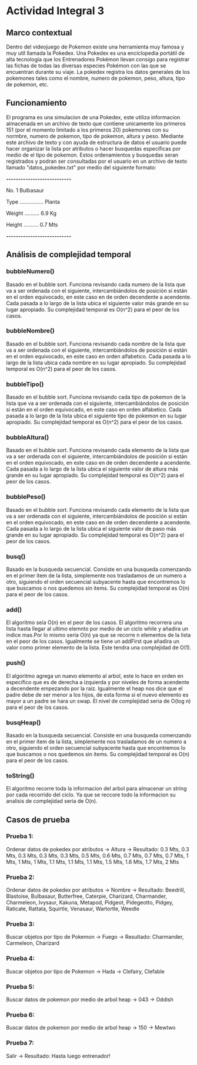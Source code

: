 # Actividad Integral 3
## Marco contextual 
Dentro del videojuego de Pokemon existe una herramienta muy famosa y muy util llamada la Pokedex. Una Pokedex es una enciclopedia portátil de alta tecnología que los Entrenadores Pokémon llevan consigo para registrar las fichas de todas las diversas especies Pokémon con las que se encuentran durante su viaje. La pokedex registra los datos generales de los pokemones tales como el nombre, numero de pokemon, peso, altura, tipo de pokemon, etc.
## Funcionamiento
El programa  es una simulacion de una Pokedex, este utiliza informacion almacenada en un archivo de texto que contiene unicamente los primeros 151 (por el momento limitado a los primeros 20) pokemones con su normbre, numero de pokemon, tipo de pokemon, altura y peso. Mediante este archivo de texto y con ayuda de estructura de datos el usuario puede hacer organizar la lista por atributos o hacer busquedas especificas por medio de el tipo de pokemon. Estos ordenamientos y busquedas seran registrados y podran ser consultadas por el usuario en un archivo de texto llamado "datos_pokedex.txt" por medio del siguiente formato:

**---------------------------**

No. 1 Bulbasaur

Type ................ Planta
    
Weight .......... 6.9 Kg

Height .......... 0.7 Mts

**---------------------------**

## Análisis de complejidad temporal

### bubbleNumero()

Basado en el bubble sort. Funciona revisando cada numero de la lista que va a ser ordenada con el siguiente, intercambiándolos de posición si están en el orden equivocado, en este caso en de orden decendente a acendente. Cada pasada a lo largo de la lista ubica el siguiente valor más grande en su lugar apropiado. Su complejidad temporal es O(n^2) para el peor de los casos.

### bubbleNombre()

Basado en el bubble sort. Funciona revisando cada nombre de la lista que va a ser ordenada con el siguiente, intercambiándolos de posición si están en el orden equivocado, en este caso en orden alfabetico. Cada pasada a lo largo de la lista ubica cada nombre en su lugar apropiado. Su complejidad temporal es O(n^2) para el peor de los casos.

### bubbleTipo()

Basado en el bubble sort. Funciona revisando cada tipo de pokemon de la lista que va a ser ordenada con el siguiente, intercambiándolos de posición si están en el orden equivocado, en este caso en orden alfabetico. Cada pasada a lo largo de la lista ubica el siguiente tipo de pokemon en su lugar apropiado. Su complejidad temporal es O(n^2) para el peor de los casos.

### bubbleAltura()

Basado en el bubble sort. Funciona revisando cada elemento de la lista que va a ser ordenada con el siguiente, intercambiándolos de posición si están en el orden equivocado, en este caso en de orden decendente a acendente. Cada pasada a lo largo de la lista ubica el siguiente valor de altura más grande en su lugar apropiado. Su complejidad temporal es O(n^2) para el peor de los casos.

### bubblePeso()

Basado en el bubble sort. Funciona revisando cada elemento de la lista que va a ser ordenada con el siguiente, intercambiándolos de posición si están en el orden equivocado, en este caso en de orden decendente a acendente. Cada pasada a lo largo de la lista ubica el siguiente valor de paso más grande en su lugar apropiado. Su complejidad temporal es O(n^2) para el peor de los casos.

### busq()

Basado en la busqueda secuencial. Consiste en una busqueda comenzando en el primer ítem de la lista, simplemente nos trasladamos de un numero a otro, siguiendo el orden secuencial subyacente hasta que encontremos lo que buscamos o nos quedemos sin items. Su complejidad temporal es O(n) para el peor de los casos.

### add()

El algoritmo seía O(n) en el peor de los casos. El algoritmo recorrera una lista hasta llegar al ultimo elemnto por medio de un ciclo while y añadira un indice mas.Por lo mismo seria O(n) ya que se recorre n elementos de la lista en el peor de los casos. Igualmente se tiene un addFirst que añadira un valor como primer elemento de la lista. Este tendra una complejidad de O(1).

### push()

El algoritmo agrega un nuevo elemento al arbol, este lo hace en orden en especifico que es de derecha a izquierda y por niveles de forma acendente a decendente empezando por la raiz. Igualmente el heap nos dice que el padre debe de ser menor a los hijos, de esta forma si el nuevo elemento es mayor a un padre se hara un swap. El nivel de complejidad seria de O(log n) para el peor de los casos.

### busqHeap()

Basado en la busqueda secuencial. Consiste en una busqueda comenzando en el primer ítem de la lista, simplemente nos trasladamos de un numero a otro, siguiendo el orden secuencial subyacente hasta que encontremos lo que buscamos o nos quedemos sin items. Su complejidad temporal es O(n) para el peor de los casos.

### toString()

El algoritmo recorre toda la informacion del arbol para almacenar un string por cada recorrido del ciclo. Ya que se reccore todo la informacion su analisis de complejidad seria de O(n).


## Casos de prueba

### Prueba 1:

Ordenar datos de pokedex por atributos -> Altura -> Resultado: 0.3 Mts, 0.3 Mts, 0.3 Mts, 0.3 Mts, 0.3 Mts, 0.5 Mts, 0.6 Mts, 0.7 Mts, 0.7 Mts, 0.7 Mts, 1 Mts, 1 Mts, 1 Mts, 1.1 Mts, 1.1 Mts, 1.1 Mts, 1.5 Mts, 1.6 Mts, 1.7 Mts, 2 Mts

### Prueba 2:

Ordenar datos de pokedex por atributos -> Nombre -> Resultado: Beedrill, Blastoise, Bulbasaur, Butterfree, Caterpie, Charizard, Charmander, Charmeleon, Ivysaur, Kakuna, Metapod, Pidgeot, Pidegeotto, Pidgey, Raticate, Rattata, Squirtle, Venasaur, Wartortle, Weedle

### Prueba 3:

Buscar objetos por tipo de Pokemon -> Fuego -> Resultado: Charmander, Carmeleon, Charizard

### Prueba 4:

Buscar objetos por tipo de Pokemon -> Hada -> Clefairy, Clefable

### Prueba 5:

Buscar datos de pokemon por medio de arbol heap -> 043 -> Oddish

### Prueba 6:

Buscar datos de pokemon por medio de arbol heap -> 150 -> Mewtwo

### Prueba 7:
Salir -> Resultado: Hasta luego entrenador!

